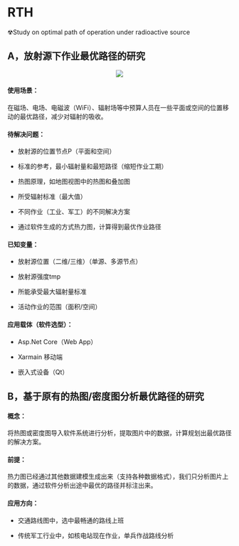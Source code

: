 # RTH
☢Study on optimal path of operation under radioactive source

## A，放射源下作业最优路径的研究

<div align="center">
    <img src="https://i.imgur.com/3xwLNLi.png">
    <br>
</div>


#### 使用场景：

  在磁场、电场、电磁波（WiFi）、辐射场等中预算人员在一些平面或空间的位置移动的最优路径，减少对辐射的吸收。

#### 待解决问题：
	
- 放射源的位置节点P（平面和空间）
	
- 标准的参考，最小辐射量和最短路径（缩短作业工期）
	
- 热图原理，如地图视图中的热图和叠加图
	
- 所受辐射标准（最大值）
	
- 不同作业（工业、军工）的不同解决方案
	
- 通过软件生成的方式热力图，计算得到最优作业路径



#### 已知变量：

- 放射源位置（二维/三维）（单源、多源节点）

- 放射源强度tmp

- 所能承受最大辐射量标准

- 活动作业的范围（面积/空间）


#### 应用载体（软件选型）：

- Asp.Net Core（Web App）

- Xarmain 移动端

- 嵌入式设备（Qt）



## B，基于原有的热图/密度图分析最优路径的研究

#### 概念：

   将热图或密度图导入软件系统进行分析，提取图片中的数据，计算规划出最优路径的解决方案。
   
#### 前提：

   热力图已经通过其他数据建模生成出来（支持各种数据格式），我们只分析图片上的数据，通过软件分析出途中最优的路径并标注出来。

#### 应用方向：

- 交通路线图中，选中最畅通的路线上班

- 传统军工行业中，如核电站现在作业，单兵作战路线分析




